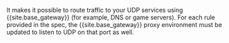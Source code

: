 It makes it possible to route traffic to your UDP services using {{site.base_gateway}} (for example, DNS or game servers). 
For each rule provided in the spec, the {{site.base_gateway}} proxy environment must be updated to listen to UDP on that port as well.
